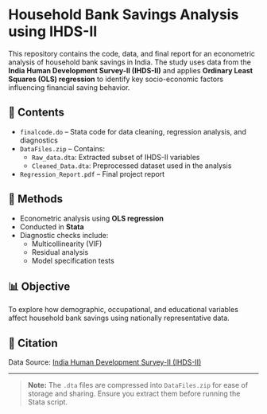 # Household Bank Savings Analysis using IHDS-II

This repository contains the code, data, and final report for an econometric analysis of household bank savings in India. The study uses data from the **India Human Development Survey-II (IHDS-II)** and applies **Ordinary Least Squares (OLS) regression** to identify key socio-economic factors influencing financial saving behavior.

## 📂 Contents

- `finalcode.do` – Stata code for data cleaning, regression analysis, and diagnostics
- `DataFiles.zip` – Contains:
  - `Raw_data.dta`: Extracted subset of IHDS-II variables
  - `Cleaned_Data.dta`: Preprocessed dataset used in the analysis
- `Regression_Report.pdf` – Final project report

## 🔧 Methods

- Econometric analysis using **OLS regression**
- Conducted in **Stata**
- Diagnostic checks include:
  - Multicollinearity (VIF)
  - Residual analysis
  - Model specification tests

## 📊 Objective

To explore how demographic, occupational, and educational variables affect household bank savings using nationally representative data.

## 📝 Citation

Data Source: [India Human Development Survey-II (IHDS-II)](https://ihds.umd.edu/)

---

> **Note:** The `.dta` files are compressed into `DataFiles.zip` for ease of storage and sharing. Ensure you extract them before running the Stata script.
